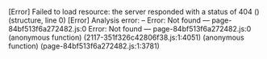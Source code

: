 [Error] Failed to load resource: the server responded with a status of 404 () (structure, line 0)
[Error] Analysis error: – Error: Not found — page-84bf513f6a272482.js:0
Error: Not found — page-84bf513f6a272482.js:0
	(anonymous function) (2117-351f326c42806f38.js:1:4051)
	(anonymous function) (page-84bf513f6a272482.js:1:3781)